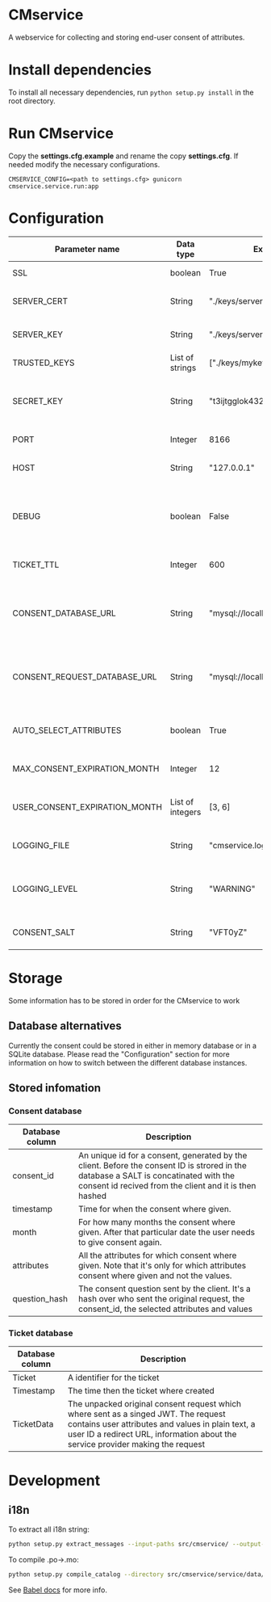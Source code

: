 # CMservice
A webservice for collecting and storing end-user consent of attributes.

# Install dependencies
To install all necessary dependencies, run `python setup.py install` in the root directory.

# Run CMservice 

Copy the **settings.cfg.example** and rename the copy **settings.cfg**. If needed modify the 
necessary configurations. 

```shell
CMSERVICE_CONFIG=<path to settings.cfg> gunicorn cmservice.service.run:app
```

# Configuration
| Parameter name | Data type | Example value | Description |
| -------------- | --------- | ------------- | ----------- |
| SSL | boolean | True | Should the server use https or not |
| SERVER_CERT | String | "./keys/server.crt" | The path to the certificate file used by SSL comunication |
| SERVER_KEY | String | "./keys/server.key" | The path to the key file used by SSL comunication |
| TRUSTED_KEYS | List of strings | ["./keys/mykey.pub"] | A list of signature verification keys |
| SECRET_KEY | String | "t3ijtgglok432jtgerfd" | A random value used by cryptographic components to for example to sign the session cookie |
| PORT | Integer | 8166 | Port on which the CMservice should start |
| HOST | String | "127.0.0.1" | The IP-address on which the CMservice should run |
| DEBUG | boolean | False | Turn on or off the Flask servers internal debuggin, should be turned off to ensure that all log information get stored in the log file |
| TICKET_TTL | Integer | 600 | For how many seconds the ticket should be valid |
| CONSENT_DATABASE_URL | String | "mysql://localhost:3306/consent" | URL to SQLite/MySQL/Postgres database, if not supplied an in-memory SQLite database will be used |
| CONSENT_REQUEST_DATABASE_URL | String | "mysql://localhost:3306/consent_req" | URL to SQLite/MySQL/Postgres database, if not supplied an in-memory SQLite database will be used |
| AUTO_SELECT_ATTRIBUTES | boolean | True | Specifies if all the attributes in the GUI should be selected or not |
| MAX_CONSENT_EXPIRATION_MONTH | Integer | 12 | The maximum numbers of months a consent could be valid |
| USER_CONSENT_EXPIRATION_MONTH | List of integers | [3, 6] | A list of alternatives for how many months a user wants to give consent |
| LOGGING_FILE | String | "cmservice.log" | A path to the log file, if none exists it will be created |
| LOGGING_LEVEL | String | "WARNING" | Which logging level the application should use. Possible values: INFO, DEBUG, WARNING, ERROR and CRITICAL |
| CONSENT_SALT | String | "VFT0yZ" | A SALT used to hash the consent ID before stroed in the database |

# Storage
Some information has to be stored in order for the CMservice to work

## Database alternatives
Currently the consent could be stored in either in memory database or in a 
SQLite database. Please read the "Configuration" section 
for more information on how to switch between the different database instances.

## Stored infomation


### Consent database
| Database column | Description |
| --------------- | ----------- |
| consent_id | An unique id for a consent, generated by the client. Before the consent ID is strored in the database a SALT is concatinated with the consent id recived from the client and it is then hashed |
| timestamp | Time for when the consent where given. |
| month | For how many months the consent where given. After that particular date the user needs to give consent again. |
| attributes | All the attributes for which consent where given. Note that it's only for which attributes consent where given and not the values. |
| question_hash | The consent question sent by the client. It's a hash over who sent the original request, the consent_id, the selected attributes and values |

### Ticket database
| Database column | Description |
| --------------- | ----------- |
| Ticket | A identifier for the ticket |
| Timestamp | The time then the ticket where created |
| TicketData | The unpacked original consent request which where sent as a singed JWT. The request contains user attributes and values in plain text, a user ID a redirect URL, information about the service provider making the request |


# Development

## i18n

To extract all i18n string:

```bash
python setup.py extract_messages --input-paths src/cmservice/ --output-file src/cmservice/service/data/i18n/messages.pot
```

To compile .po->.mo:

```bash
python setup.py compile_catalog --directory src/cmservice/service/data/i18n/locales/
```


See [Babel docs](http://babel.pocoo.org/en/latest/setup.html) for more info.
